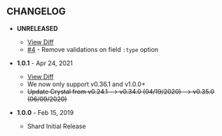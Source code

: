 CHANGELOG
---------

- **UNRELEASED**
  - [View Diff](https://github.com/westonganger/form_builder.cr/compare/v1.0.1...master)
  - [#4](https://github.com/westonganger/form_builder.cr/pulls/4) - Remove validations on field `:type` option

- **1.0.1** - Apr 24, 2021
  - [View Diff](https://github.com/westonganger/active_snapshot/compare/v1.0.0...v1.0.1)
  - We now only support v0.36.1 and v1.0.0+
  - ~~Update Crystal from v0.24.1 --> v0.34.0 (04/19/2020) --> v0.35.0 (06/09/2020)~~

- **1.0.0** - Feb 15, 2019
  - Shard Initial Release
